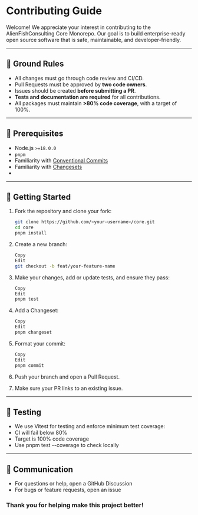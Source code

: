 # Contributing Guide

Welcome! We appreciate your interest in contributing to the AlienFishConsulting Core Monorepo. Our goal is to build enterprise-ready open source software that is safe, maintainable, and developer-friendly.

---

## 🧭 Ground Rules

- All changes must go through code review and CI/CD.
- Pull Requests must be approved by **two code owners**.
- Issues should be created **before submitting a PR**.
- **Tests and documentation are required** for all contributions.
- All packages must maintain **>80% code coverage**, with a target of 100%.
---

## 🧱 Prerequisites

- Node.js `>=18.0.0`
- `pnpm`
- Familiarity with [Conventional Commits](https://www.conventionalcommits.org/)
- Familiarity with [Changesets](https://github.com/changesets/changesets)
- 
---

## 🚀 Getting Started

1. Fork the repository and clone your fork:
   ```bash
   git clone https://github.com/<your-username>/core.git
   cd core
   pnpm install
    ```
2. Create a new branch:

    ```bash
    Copy
    Edit
    git checkout -b feat/your-feature-name
    ```
3. Make your changes, add or update tests, and ensure they pass:
    ```bash
    Copy
    Edit
    pnpm test
    ```
4. Add a Changeset:
    ```bash
    Copy
    Edit
    pnpm changeset
    ```

5. Format your commit:
    ```bash
    Copy
    Edit
    pnpm commit
    ```
6. Push your branch and open a Pull Request.

7. Make sure your PR links to an existing issue.

---

## 🧪 Testing
- We use Vitest for testing and enforce minimum test coverage:
- CI will fail below 80% 
- Target is 100% code coverage
- Use pnpm test --coverage to check locally

---

## 💬 Communication
- For questions or help, open a GitHub Discussion
- For bugs or feature requests, open an issue

### Thank you for helping make this project better!   